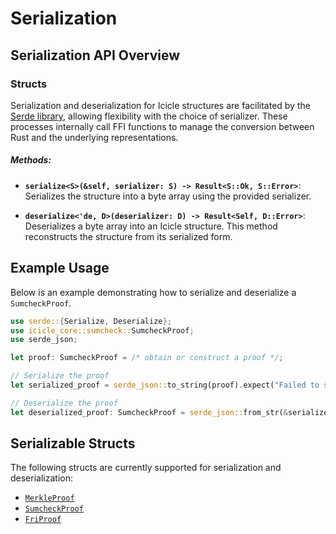 # Serialization

## Serialization API Overview

### **Structs**

Serialization and deserialization for Icicle structures are facilitated by the [Serde library](https://serde.rs/), allowing flexibility with the choice of serializer. These processes internally call FFI functions to manage the conversion between Rust and the underlying representations.

##### **Methods:**

- **`serialize<S>(&self, serializer: S) -> Result<S::Ok, S::Error>`**:
  Serializes the structure into a byte array using the provided serializer.

- **`deserialize<'de, D>(deserializer: D) -> Result<Self, D::Error>`**:
  Deserializes a byte array into an Icicle structure. This method reconstructs the structure from its serialized form.

## **Example Usage**

Below is an example demonstrating how to serialize and deserialize a `SumcheckProof`.

```rust
use serde::{Serialize, Deserialize};
use icicle_core::sumcheck::SumcheckProof;
use serde_json;

let proof: SumcheckProof = /* obtain or construct a proof */;

// Serialize the proof
let serialized_proof = serde_json::to_string(proof).expect("Failed to serialize proof");

// Deserialize the proof
let deserialized_proof: SumcheckProof = serde_json::from_str(&serialized_proof).expect("Failed to deserialize proof");

```

## **Serializable Structs**

The following structs are currently supported for serialization and deserialization:

- [`MerkleProof`](./merkle.md)
- [`SumcheckProof`](./sumcheck.md)
- [`FriProof`](./fri.md)

